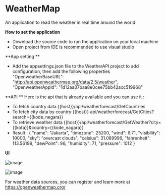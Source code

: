 # WeatherMap


An application to read the weather in real time around the world


**How to set the application**

- Download the source code to run the application on your local machine
- Open project from IDE is recommended to use visual studio

**App setting **
- Add the appsettings.json file to the WeatherAPI project to add configuration, then add the following properties
   "OpenweatherBaseURL": "http://api.openweathermap.org/data/2.5/weather",
   "OpenweatherAppId": "1d12aa37baa8e0cee75bb42acc519968"
  
  
 **API **
 Here is the api that is already available and you can use it :
 - To fetch country data {{host}}/api/weatherforecast/GetCountries
 - To fetch city data by country {{host}} api/weatherforecast/GetCities?search={{kode_negara}}
 - To retrieve weather data {{host}}/api/weatherforecast/GetWeather?city={{kota}}&country={{kode_nagara}}
 - Result :
  {
    "name": "Jakarta",
    "timezone": 25200,
    "wind": 6.71,
    "visibility": 10000,
    "sky": "overcast clouds",
    "celsius": 31.089996,
    "fahrenheit": 113.56199,
    "dewPoint": 96,
    "humidity": 71,
    "pressure": 1012
}

**UI**

![image](https://user-images.githubusercontent.com/13058978/224521627-e6f6dd06-df34-45b0-af35-020396e8790d.png)

![image](https://user-images.githubusercontent.com/13058978/224521643-fb346690-7f81-4eb3-b428-70d8ecc26c0e.png)



For weather data sources, you can register and learn more at https://openweathermap.org/


